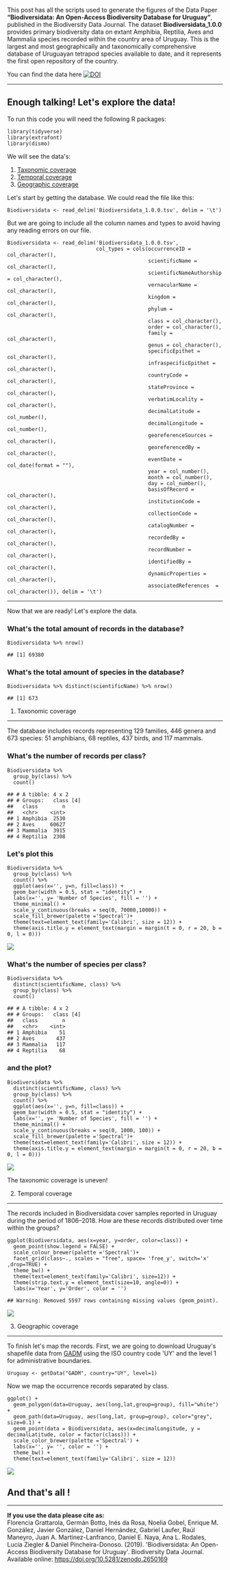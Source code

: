 This post has all the scripts used to generate the figures of the Data
Paper **“Biodiversidata: An Open-Access Biodiversity Database for
Uruguay”**, published in the Biodiversity Data Journal. The dataset
**Biodiversidata\_1.0.0** provides primary biodiversity data on extant
Amphibia, Reptilia, Aves and Mammalia species recorded within the
country area of Uruguay. This is the largest and most geographically and
taxonomically comprehensive database of Uruguayan tetrapod species
available to date, and it represents the first open repository of the
country.

You can find the data here
[![DOI](https://zenodo.org/badge/DOI/10.5281/zenodo.2650169.svg)](https://doi.org/10.5281/zenodo.2650169)

------------------------------------------------------------------------

Enough talking! Let's explore the data!
---------------------------------------

To run this code you will need the following R packages:

    library(tidyverse)
    library(extrafont)
    library(dismo)

We will see the data's:  
1. [Taxonomic coverage](#taxonomic-coverage)  
2. [Temporal coverage](#temporal-coverage)  
3. [Geographic coverage](#geographic-coverage)

Let's start by getting the database. We could read the file like this:

    Biodiversidata <- read_delim('Biodiversidata_1.0.0.tsv', delim = '\t')

But we are going to include all the column names and types to avoid
having any reading errors on our file.

    Biodiversidata <- read_delim('Biodiversidata_1.0.0.tsv', 
                                 col_types = cols(occurrenceID = col_character(),
                                                  scientificName = col_character(),
                                                  scientificNameAuthorship = col_character(),
                                                  vernacularName = col_character(),
                                                  kingdom = col_character(),
                                                  phylum = col_character(),
                                                  class = col_character(),
                                                  order = col_character(),
                                                  family = col_character(),
                                                  genus = col_character(),
                                                  specificEpithet = col_character(),
                                                  infraspecificEpithet = col_character(),
                                                  countryCode = col_character(),
                                                  stateProvince = col_character(),
                                                  verbatimLocality = col_character(),
                                                  decimalLatitude = col_number(),
                                                  decimalLongitude = col_number(),
                                                  georeferenceSources = col_character(),
                                                  georeferencedBy = col_character(),
                                                  eventDate = col_date(format = ""),
                                                  year = col_number(),
                                                  month = col_number(),
                                                  day = col_number(),
                                                  basisOfRecord = col_character(),
                                                  institutionCode = col_character(),
                                                  collectionCode = col_character(),
                                                  catalogNumber = col_character(),
                                                  recordedBy = col_character(),
                                                  recordNumber = col_character(),
                                                  identifiedBy = col_character(),
                                                  dynamicProperties = col_character(),
                                                  associatedReferences  = col_character()), delim = '\t')

------------------------------------------------------------------------

Now that we are ready! Let's explore the data.

### What's the total amount of records in the database?

    Biodiversidata %>% nrow()

    ## [1] 69380

### What's the total amount of species in the database?

    Biodiversidata %>% distinct(scientificName) %>% nrow()

    ## [1] 673

1) Taxonomic coverage
---------------------

The database includes records representing 129 families, 446 genera and
673 species: 51 amphibians, 68 reptiles, 437 birds, and 117 mammals.

### What's the number of records per class?

    Biodiversidata %>% 
      group_by(class) %>% 
      count()  

    ## # A tibble: 4 x 2
    ## # Groups:   class [4]
    ##   class        n
    ##   <chr>    <int>
    ## 1 Amphibia  2530
    ## 2 Aves     60627
    ## 3 Mammalia  3915
    ## 4 Reptilia  2308

### Let's plot this

    Biodiversidata %>% 
      group_by(class) %>% 
      count() %>% 
      ggplot(aes(x='', y=n, fill=class)) +
      geom_bar(width = 0.5, stat = "identity") +
      labs(x='', y= 'Number of Species', fill = '') +
      theme_minimal() +
      scale_y_continuous(breaks = seq(0, 70000,10000)) +
      scale_fill_brewer(palette ='Spectral')+
      theme(text=element_text(family='Calibri', size = 12)) +
      theme(axis.title.y = element_text(margin = margin(t = 0, r = 20, b = 0, l = 0)))

![](DataPaper_Scripts_files/figure-markdown_strict/unnamed-chunk-5-1.png)

### What's the number of species per class?

    Biodiversidata %>% 
      distinct(scientificName, class) %>% 
      group_by(class) %>% 
      count() 

    ## # A tibble: 4 x 2
    ## # Groups:   class [4]
    ##   class        n
    ##   <chr>    <int>
    ## 1 Amphibia    51
    ## 2 Aves       437
    ## 3 Mammalia   117
    ## 4 Reptilia    68

### and the plot?

    Biodiversidata %>% 
      distinct(scientificName, class) %>% 
      group_by(class) %>% 
      count() %>% 
      ggplot(aes(x='', y=n, fill=class)) +
      geom_bar(width = 0.5, stat = "identity") +
      labs(x='', y= 'Number of Species', fill = '') +
      theme_minimal() +
      scale_y_continuous(breaks = seq(0, 1000, 100)) +
      scale_fill_brewer(palette ='Spectral')+
      theme(text=element_text(family='Calibri', size = 12)) +
      theme(axis.title.y = element_text(margin = margin(t = 0, r = 20, b = 0, l = 0)))

![](DataPaper_Scripts_files/figure-markdown_strict/unnamed-chunk-7-1.png)

The taxonomic coverage is uneven!

2) Temporal coverage
--------------------

The records included in Biodiversidata cover samples reported in Uruguay
during the period of 1806–2018. How are these records distributed over
time within the groups?

    ggplot(Biodiversidata, aes(x=year, y=order, color=class)) +
      geom_point(show.legend = FALSE) +
      scale_colour_brewer(palette ='Spectral')+
      facet_grid(class~., scales = "free", space= 'free_y', switch='x' ,drop=TRUE) +
      theme_bw() +
      theme(text=element_text(family='Calibri', size=12)) +
      theme(strip.text.y = element_text(size=10, angle=0)) +
      labs(x='Year', y='Order', color = '') 

    ## Warning: Removed 5597 rows containing missing values (geom_point).

![](DataPaper_Scripts_files/figure-markdown_strict/unnamed-chunk-8-1.png)

3) Geographic coverage
----------------------

To finish let's map the records. First, we are going to download
Uruguay's shapefile data from [GADM](http://gadm.org/) using the ISO
country code 'UY' and the level 1 for administrative boundaries.

    Uruguay <- getData("GADM", country="UY", level=1)

Now we map the occurrence records separated by class.

    ggplot() + 
      geom_polygon(data=Uruguay, aes(long,lat,group=group), fill="white") +
      geom_path(data=Uruguay, aes(long,lat, group=group), color="grey", size=0.1) +
      geom_point(data = Biodiversidata, aes(x=decimalLongitude, y = decimalLatitude, color = factor(class))) +
      scale_color_brewer(palette ='Spectral') +
      labs(x='', y= '', color = '') +
      theme_bw() +
      theme(text=element_text(family='Calibri', size = 12))

![](DataPaper_Scripts_files/figure-markdown_strict/unnamed-chunk-10-1.png)

And that's all !
----------------

------------------------------------------------------------------------

**If you use the data please cite as:**  
Florencia Grattarola, Germán Botto, Inés da Rosa, Noelia Gobel, Enrique
M. González, Javier González, Daniel Hernández, Gabriel Laufer, Raúl
Maneyro, Juan A. Martínez-Lanfranco, Daniel E. Naya, Ana L. Rodales,
Lucía Ziegler & Daniel Pincheira-Donoso. (2019). 'Biodiversidata: An
Open-Access Biodiversity Database for Uruguay'. Biodiversity Data
Journal. Available online: <https://doi.org/10.5281/zenodo.2650169>

